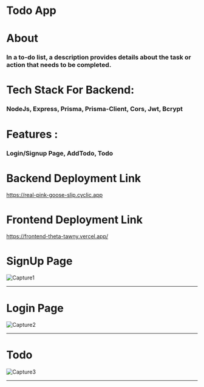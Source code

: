 <h1>Todo App</h1>

<h1>About</h1>

<h3>In a to-do list, a description provides details about the task or action that needs to be completed.</h3>


<h1>Tech Stack For Backend:</h1> <h3>NodeJs, Express, Prisma, Prisma-Client, Cors, Jwt, Bcrypt</h3>

<h1>Features :</h1> <h3>Login/Signup Page, AddTodo, Todo</h3>

<h1>Backend Deployment Link </h1>

https://real-pink-goose-slip.cyclic.app


<h1>Frontend Deployment Link </h1>

https://frontend-theta-tawny.vercel.app/

<h1>SignUp Page</h1>

![Capture1](https://github.com/charchit07/krinay/assets/110049484/ac52da76-44b0-44d7-8e4c-d4bb2bf6e9e5)

<hr>

<h1>Login Page</h1>

![Capture2](https://github.com/charchit07/krinay/assets/110049484/0aaf1f27-dd8e-4bbe-8b16-f3f8e1922a88)

<hr>


<h1>Todo</h1>

![Capture3](https://github.com/charchit07/krinay/assets/110049484/9df76a24-014c-4e0c-9637-a92832aa719b)

<hr>



